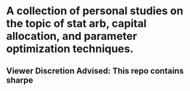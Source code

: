 # A collection of personal studies on the topic of stat arb, capital allocation, and parameter optimization techniques.

## Viewer Discretion Advised: This repo contains sharpe